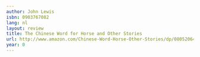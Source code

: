 ```yaml
---
author: John Lewis
isbn: 0903767082
lang: nl
layout: review
title: The Chinese Word for Horse and Other Stories
url: http://www.amazon.com/Chinese-Word-Horse-Other-Stories/dp/080520640X?SubscriptionId=0VMG0VFGBMRWVRA58R02&tag=ldvd-20&linkCode=xm2&camp=2025&creative=165953&creativeASIN=080520640X
year: 0
---
```

